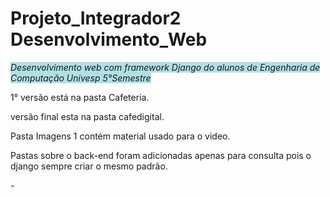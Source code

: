 # Projeto_Integrador2  Desenvolvimento_Web

<i style="background-color:powderblue;"> Desenvolvimento web com framework Django do alunos de Engenharia de Computação Univesp 5°Semestre</i>

<p> 1° versão está na pasta Cafeteria.</p>
<p> versão final esta na pasta cafedigital. </p>
<p> Pasta Imagens 1 contém material usado para o video.</p>
<p> Pastas sobre o back-end foram adicionadas apenas para consulta pois o django sempre criar o mesmo padrão.</p>
-
